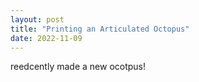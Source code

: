 ```yaml
---
layout: post 
title: "Printing an Articulated Octopus" 
date: 2022-11-09
---
```


reedcently made a new ocotpus! 